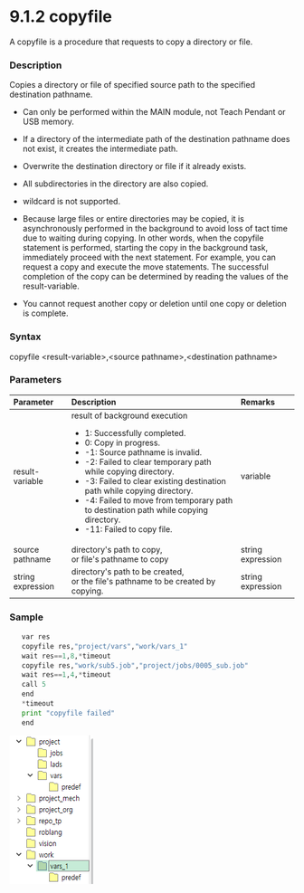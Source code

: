 ﻿# 9.1.2 copyfile

A copyfile is a procedure that requests to copy a directory or file.

### Description

Copies a directory or file of specified source path to the specified destination pathname.

- Can only be performed within the MAIN module, not Teach Pendant or USB memory.
- If a directory of the intermediate path of the destination pathname does not exist, it creates the intermediate path.
- Overwrite the destination directory or file if it already exists.
- All subdirectories in the directory are also copied.
- wildcard is not supported.

- Because large files or entire directories may be copied, it is asynchronously performed in the background to avoid loss of tact time due to waiting during copying. In other words, when the copyfile statement is performed, starting the copy in the background task, immediately proceed with the next statement. For example, you can request a copy and execute the move statements. The successful completion of the copy can be determined by reading the values of the result-variable.

- You cannot request another copy or deletion until one copy or deletion is complete.


### Syntax

copyfile &lt;result-variable&gt;,&lt;source pathname&gt;,&lt;destination pathname&gt;

### Parameters

<table>
  <thead>
    <tr>
      <th style="text-align:left">Parameter</th>
      <th style="text-align:left">Description</th>
      <th style="text-align:left">Remarks</th>
    </tr>
  </thead>
  <tbody>
  <tr>
      <td style="text-align:left">result-variable</td>
      <td style="text-align:left">
        result of background execution<br>
        <ul>
        <li>1: Successfully completed.</li>
        <li>0: Copy in progress.</li>
        <li>-1: Source pathname is invalid.</li>
        <li>-2: Failed to clear temporary path while copying directory.</li>
        <li>-3: Failed to clear existing destination path while copying directory.</li>
        <li>-4: Failed to move from temporary path to destination path while copying directory.</li>
        <li>-11: Failed to copy file.</li>
        </ul>
      </td>
      <td style="text-align:left">variable</td>
    </tr>
    <tr>
      <td style="text-align:left">source pathname</td>
      <td style="text-align:left">
        directory's path to copy,<br>
        or file's pathname to copy
      </td>
      <td style="text-align:left">string expression</td>
    </tr>
    <tr>
      <td style="text-align:left">string expression</td>
      <td style="text-align:left">
        directory's path to be created,<br>
        or the file's pathname to be created by copying.
      </td>
      <td style="text-align:left">string expression</td>
    </tr>
  </tbody>
</table>

### Sample

```python
   var res
   copyfile res,"project/vars","work/vars_1"
   wait res==1,8,*timeout
   copyfile res,"work/sub5.job","project/jobs/0005_sub.job"
   wait res==1,4,*timeout
   call 5
   end
   *timeout
   print "copyfile failed"
   end
```

![](../../_assets/copyfile.png)

